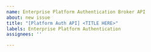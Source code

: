 ```yaml
---
name: Enterprise Platform Authentication Broker API
about: new issue
title: "[Platform Auth API] <TITLE HERE>"
labels: Enterprise Platform Authentication
assignees: ''

---
```



